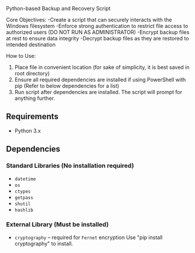 Python-based Backup and Recovery Script

Core Objectives:
-Create a script that can securely interacts with the Windows filesystem
-Enforce strong authentication to restrict file access to authorized users (DO NOT RUN AS ADMINISTRATOR)
-Encrypt backup files at rest to ensure data integrity
-Decrypt backup files as they are restored to intended destination

How to Use:
1. Place file in convenient location (for sake of simplicity, it is best saved in root directory)
2. Ensure all required dependencies are installed if using PowerShell with pip (Refer to below dependencies for a list)
3. Run script after dependencies are installed.  The script will prompt for anything further.

## Requirements
- Python 3.x

## Dependencies

### Standard Libraries (No installation required)
- `datetime`
- `os`
- `ctypes`
- `getpass`
- `shutil`
- `hashlib`

### External Library (Must be installed)
- `cryptography` – required for `Fernet` encryption
Use "pip install cryptography" to install.